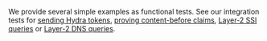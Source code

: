 We provide several simple examples as functional tests. See our integration tests for [sending Hydra tokens](../test/integration/hydra_test.dart), [proving content-before claims](../test/integration/before_proof_test.dart), [Layer-2 SSI queries](../test/integration/morpheus_api_test) or [Layer-2 DNS queries](../test/integration/coeus_api_test).